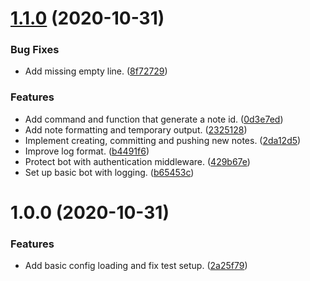 # [1.1.0](https://github.com/yeldiRium/neuron-telegram-bot/compare/v1.0.0...v1.1.0) (2020-10-31)


### Bug Fixes

* Add missing empty line. ([8f72729](https://github.com/yeldiRium/neuron-telegram-bot/commit/8f727292cfca0d7ef233786414a59560f16a460d))


### Features

* Add command and function that generate a note id. ([0d3e7ed](https://github.com/yeldiRium/neuron-telegram-bot/commit/0d3e7ed772aac844e86d3fd45d696304ecff9daf))
* Add note formatting and temporary output. ([2325128](https://github.com/yeldiRium/neuron-telegram-bot/commit/2325128363a66d7870149791305b6dad89a5dd8c))
* Implement creating, committing and pushing new notes. ([2da12d5](https://github.com/yeldiRium/neuron-telegram-bot/commit/2da12d5a43ba12ee3d3eeaf4e1daecc51553e90d))
* Improve log format. ([b4491f6](https://github.com/yeldiRium/neuron-telegram-bot/commit/b4491f6ee55b71a5689c73c316ab4ac4c87f32da))
* Protect bot with authentication middleware. ([429b67e](https://github.com/yeldiRium/neuron-telegram-bot/commit/429b67ea1386a26576e7e0551632957e1a79ecd0))
* Set up basic bot with logging. ([b65453c](https://github.com/yeldiRium/neuron-telegram-bot/commit/b65453c8f9ce456ccf0284d3274878ca4b110cb7))

# 1.0.0 (2020-10-31)


### Features

* Add basic config loading and fix test setup. ([2a25f79](https://github.com/yeldiRium/neuron-telegram-bot/commit/2a25f79fd5162874c92b550cc0502f994018b608))
